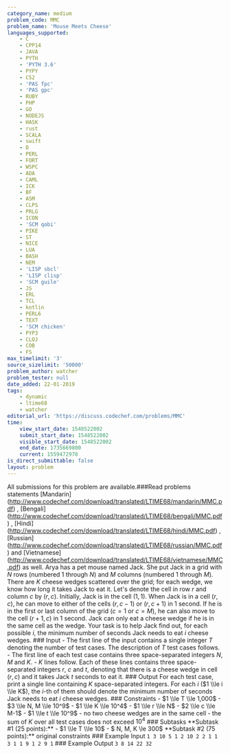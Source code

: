 ```yaml
---
category_name: medium
problem_code: MMC
problem_name: 'Mouse Meets Cheese'
languages_supported:
    - C
    - CPP14
    - JAVA
    - PYTH
    - 'PYTH 3.6'
    - PYPY
    - CS2
    - 'PAS fpc'
    - 'PAS gpc'
    - RUBY
    - PHP
    - GO
    - NODEJS
    - HASK
    - rust
    - SCALA
    - swift
    - D
    - PERL
    - FORT
    - WSPC
    - ADA
    - CAML
    - ICK
    - BF
    - ASM
    - CLPS
    - PRLG
    - ICON
    - 'SCM qobi'
    - PIKE
    - ST
    - NICE
    - LUA
    - BASH
    - NEM
    - 'LISP sbcl'
    - 'LISP clisp'
    - 'SCM guile'
    - JS
    - ERL
    - TCL
    - kotlin
    - PERL6
    - TEXT
    - 'SCM chicken'
    - PYP3
    - CLOJ
    - COB
    - FS
max_timelimit: '3'
source_sizelimit: '50000'
problem_author: watcher
problem_tester: null
date_added: 22-01-2019
tags:
    - dynamic
    - ltime68
    - watcher
editorial_url: 'https://discuss.codechef.com/problems/MMC'
time:
    view_start_date: 1548522002
    submit_start_date: 1548522002
    visible_start_date: 1548522002
    end_date: 1735669800
    current: 1559472978
is_direct_submittable: false
layout: problem
---
```

All submissions for this problem are available.\###Read problems statements \[Mandarin\](http://www.codechef.com/download/translated/LTIME68/mandarin/MMC.pdf) , \[Bengali\](http://www.codechef.com/download/translated/LTIME68/bengali/MMC.pdf) , \[Hindi\](http://www.codechef.com/download/translated/LTIME68/hindi/MMC.pdf) , \[Russian\](http://www.codechef.com/download/translated/LTIME68/russian/MMC.pdf) and \[Vietnamese\](http://www.codechef.com/download/translated/LTIME68/vietnamese/MMC.pdf) as well. Arya has a pet mouse named Jack. She put Jack in a grid with $N$ rows (numbered $1$ through $N$) and $M$ columns (numbered $1$ through $M$). There are $K$ cheese wedges scattered over the grid; for each wedge, we know how long it takes Jack to eat it. Let's denote the cell in row $r$ and column $c$ by $(r, c)$. Initially, Jack is in the cell $(1, 1)$. When Jack is in a cell $(r, c)$, he can move to either of the cells $(r, c-1)$ or $(r, c+1)$ in $1$ second. If he is in the first or last column of the grid ($c=1$ or $c=M$), he can also move to the cell $(r+1, c)$ in $1$ second. Jack can only eat a cheese wedge if he is in the same cell as the wedge. Your task is to help Jack find out, for each possible $i$, the minimum number of seconds Jack needs to eat $i$ cheese wedges. ### Input - The first line of the input contains a single integer $T$ denoting the number of test cases. The description of $T$ test cases follows. - The first line of each test case contains three space-separated integers $N$, $M$ and $K$. - $K$ lines follow. Each of these lines contains three space-separated integers $r$, $c$ and $t$, denoting that there is a cheese wedge in cell $(r, c)$ and it takes Jack $t$ seconds to eat it. ### Output For each test case, print a single line containing $K$ space-separated integers. For each $i$ ($1 \\le i \\le K$), the $i$-th of them should denote the minimum number of seconds Jack needs to eat $i$ cheese wedges. ### Constraints - $1 \\le T \\le 1,000$ - $3 \\le N, M \\le 10^9$ - $1 \\le K \\le 10^4$ - $1 \\le r \\le N$ - $2 \\le c \\le M-1$ - $1 \\le t \\le 10^9$ - no two cheese wedges are in the same cell - the sum of $K$ over all test cases does not exceed $10^4$ ### Subtasks \*\*Subtask #1 (25 points):\*\* - $1 \\le T \\le 10$ - $ N, M, K \\le 300$ \*\*Subtask #2 (75 points):\*\* original constraints ### Example Input ``` 1 3 10 5 1 2 10 2 2 1 1 3 1 1 9 1 2 9 1 ``` ### Example Output ``` 3 8 14 22 32 ```
